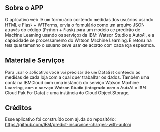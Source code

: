 ## Sobre o APP

O aplicativo web lê um formulário contendo medidas dos usuários usando HTML e Flask + WTForms, envia o formulário como um arquivo JSON através do código (Python + Flask) para um modelo de predição de Machine Learning usando os serviços da IBM: Watson Studio e AutoAI, e a capacidade de processamento do Watson Machine Learning. 
E retona na tela qual tamanho o usuário deve usar de acordo com cada loja especifica. 

## Material e Serviços

Para usar o aplicativo você vai precisar de um DataSet contendo as medidas de cada loja com a qual quer trabalhar os dados.
Também uma conta na IBMCloud com uma instância do serviço Watson Machine Learning, com o serviço Watson Studio (integrado com o AutoAI e IBM Cloud Pak For Data) e uma instância do Cloud Object Storage.

## Créditos

Esse aplicativo foi construído com ajuda do repositório: https://github.com/IBM/predict-insurance-charges-with-autoai 